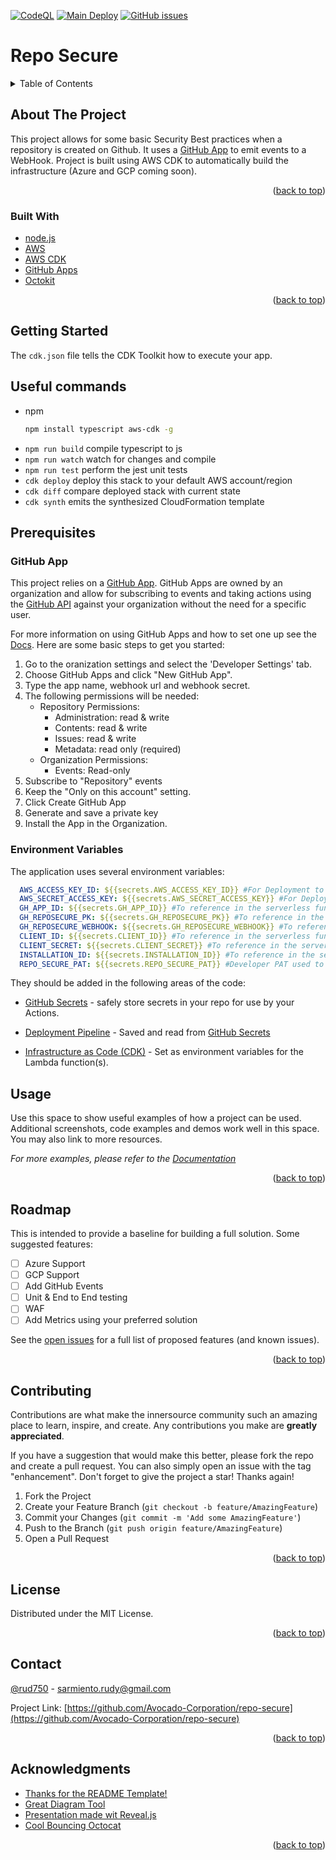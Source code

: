  [![CodeQL](https://github.com/Avocado-Corporation/repo-secure/actions/workflows/codeql-analysis.yml/badge.svg)](https://github.com/Avocado-Corporation/repo-secure/actions/workflows/codeql-analysis.yml) [![Main Deploy](https://github.com/Avocado-Corporation/repo-secure/actions/workflows/deploy-main.yml/badge.svg)](https://github.com/Avocado-Corporation/repo-secure/actions/workflows/deploy-main.yml) [![GitHub issues](https://img.shields.io/github/issues/Avocado-Corporation/repo-secure)](https://github.com/Avocado-Corporation/repo-secure/issues)

# Repo Secure
<!-- TABLE OF CONTENTS -->
<details>
  <summary>Table of Contents</summary>
  <ol>
    <li>
      <a href="#about-the-project">About The Project</a>
      <ul>
        <li><a href="#built-with">Built With</a></li>
      </ul>
    </li>
    <li>
      <a href="#getting-started">Getting Started</a>
      <ul>
        <li><a href="#prerequisites">Prerequisites</a></li>
        <li><a href="#installation">Installation</a></li>
      </ul>
    </li>
    <li><a href="#usage">Usage</a></li>
    <li><a href="#roadmap">Roadmap</a></li>
    <li><a href="#contributing">Contributing</a></li>
    <li><a href="#license">License</a></li>
    <li><a href="#contact">Contact</a></li>
    <li><a href="#acknowledgments">Acknowledgments</a></li>
  </ol>
</details>



<!-- ABOUT THE PROJECT -->
## About The Project

This project allows for some basic Security Best practices when a repository is created on Github. It uses a [GitHub App](https://docs.github.com/en/developers/apps) to emit events to a WebHook. Project is built using AWS CDK to automatically build the infrastructure (Azure and GCP coming soon).

<p align="right">(<a href="#top">back to top</a>)</p>



### Built With

* [node.js](https://nodejs.dev/)
* [AWS](https://aws.amazon.com/)
* [AWS CDK](https://aws.amazon.com/cdk/)
* [GitHub Apps](https://docs.github.com/en/developers/apps)
* [Octokit](https://github.com/octokit)

<p align="right">(<a href="#top">back to top</a>)</p>



<!-- GETTING STARTED -->
## Getting Started

The `cdk.json` file tells the CDK Toolkit how to execute your app.

## Useful commands
* npm
  ```sh
  npm install typescript aws-cdk -g
  ```
  
- `npm run build` compile typescript to js
- `npm run watch` watch for changes and compile
- `npm run test` perform the jest unit tests
- `cdk deploy` deploy this stack to your default AWS account/region
- `cdk diff` compare deployed stack with current state
- `cdk synth` emits the synthesized CloudFormation template


## Prerequisites

### GitHub App

This project relies on a [GitHub App](https://docs.github.com/en/developers/apps). GitHub Apps are owned by an organization and allow for subscribing to events and taking actions using the [GitHub API](https://docs.github.com/en/rest) against your organization without the need for a specific user.

For more information on using GitHub Apps and how to set one up see the [Docs](https://docs.github.com/en/developers/apps/building-github-apps/creating-a-github-app). 
Here are some basic steps to get you started:

 1. Go to the oranization settings and select the 'Developer Settings' tab.
 2. Choose GitHub Apps and click "New GitHub App".
 3. Type the app name, webhook url and webhook secret.
 4. The following permissions will be needed:
    - Repository Permissions:
      - Administration: read & write
      - Contents: read & write
      - Issues: read & write
      - Metadata: read only (required)
    - Organization Permissions:
      - Events: Read-only
 5. Subscribe to "Repository" events
 6. Keep the "Only on this account" setting.
 7. Click Create GitHub App
 8. Generate and save a private key
 9. Install the App in the Organization.

### Environment Variables

The application uses several environment variables:

 ```yaml
   AWS_ACCESS_KEY_ID: ${{secrets.AWS_ACCESS_KEY_ID}} #For Deployment to AWS
   AWS_SECRET_ACCESS_KEY: ${{secrets.AWS_SECRET_ACCESS_KEY}} #For Deployment to AWS
   GH_APP_ID: ${{secrets.GH_APP_ID}} #To reference in the serverless funtion. Provided by GitHub as part of the App Installation
   GH_REPOSECURE_PK: ${{secrets.GH_REPOSECURE_PK}} #To reference in the serverless funtion. Provided by GitHub as part of the App Installation.
   GH_REPOSECURE_WEBHOOK: ${{secrets.GH_REPOSECURE_WEBHOOK}} #To reference in the serverless funtion. Provided by GitHub as part of the App Installation
   CLIENT_ID: ${{secrets.CLIENT_ID}} #To reference in the serverless funtion. Provided by GitHub as part of the App Installation
   CLIENT_SECRET: ${{secrets.CLIENT_SECRET}} #To reference in the serverless funtion. Provided by GitHub as part of the App Installation
   INSTALLATION_ID: ${{secrets.INSTALLATION_ID}} #To reference in the serverless funtion. Provided by GitHub as part of the App Installation
   REPO_SECURE_PAT: ${{secrets.REPO_SECURE_PAT}} #Developer PAT used to add security alerts and automate fixes. Use a generic user.
```
They should be added in the following areas of the code:

 - [GitHub Secrets](https://docs.github.com/en/actions/security-guides/encrypted-secrets) - safely store secrets in your repo for use by your Actions.

 - [Deployment Pipeline](https://github.com/Avocado-Corporation/repo-secure/blob/main/.github/workflows/deploy-main.yml#L62) - Saved and read from [GitHub Secrets](https://docs.github.com/en/actions/security-guides/encrypted-secrets)
  
 - [Infrastructure as Code (CDK)](https://github.com/Avocado-Corporation/repo-secure/blob/main/cdk/lib/repo-secure-stack.ts#L15) - Set as environment variables for the Lambda function(s).

<!-- USAGE EXAMPLES -->
## Usage

Use this space to show useful examples of how a project can be used. Additional screenshots, code examples and demos work well in this space. You may also link to more resources.

_For more examples, please refer to the [Documentation](https://example.com)_

<p align="right">(<a href="#top">back to top</a>)</p>



<!-- ROADMAP -->
## Roadmap
This is intended to provide a baseline for building a full solution. Some suggested features:

- [ ] Azure Support
- [ ] GCP Support
- [ ] Add GitHub Events
- [ ] Unit & End to End testing
- [ ] WAF
- [ ] Add Metrics using your preferred solution

See the [open issues](https://github.com/Avocado-Corporation/repo-secure/issues) for a full list of proposed features (and known issues).

<p align="right">(<a href="#top">back to top</a>)</p>



<!-- CONTRIBUTING -->
## Contributing

Contributions are what make the innersource community such an amazing place to learn, inspire, and create. Any contributions you make are **greatly appreciated**.

If you have a suggestion that would make this better, please fork the repo and create a pull request. You can also simply open an issue with the tag "enhancement".
Don't forget to give the project a star! Thanks again!

1. Fork the Project
2. Create your Feature Branch (`git checkout -b feature/AmazingFeature`)
3. Commit your Changes (`git commit -m 'Add some AmazingFeature'`)
4. Push to the Branch (`git push origin feature/AmazingFeature`)
5. Open a Pull Request

<p align="right">(<a href="#top">back to top</a>)</p>



<!-- LICENSE -->
## License

Distributed under the MIT License.

<p align="right">(<a href="#top">back to top</a>)</p>



<!-- CONTACT -->
## Contact

[@rud750](https://twitter.com/rudy750) - sarmiento.rudy@gmail.com

Project Link: [https://github.com/Avocado-Corporation/repo-secure](https://github.com/Avocado-Corporation/repo-secure)

<p align="right">(<a href="#top">back to top</a>)</p>



<!-- ACKNOWLEDGMENTS -->
## Acknowledgments

* [Thanks for the README Template!](https://github.com/othneildrew/Best-README-Template)
* [Great Diagram Tool](https://excalidraw.com/)
* [Presentation made wit Reveal.js](https://revealjs.com/)
* [Cool Bouncing Octocat](https://codepen.io/deren2525/pen/jJmOQa)

<p align="right">(<a href="#top">back to top</a>)</p>



<!-- MARKDOWN LINKS & IMAGES -->
<!-- https://www.markdownguide.org/basic-syntax/#reference-style-links --> 
[contributors-url]: https://github.com/Avocado-Corporation/repo-secure/graphs/contributors
[product-screenshot]: https://avatars.githubusercontent.com/in/172364?s=30&u=e15980e821323699c95aeff7a3febdca154a8ba3&v=4
